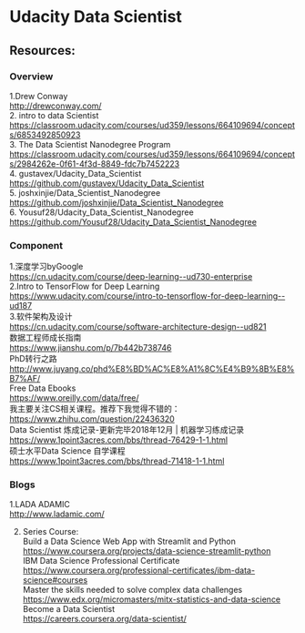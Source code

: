 # Udacity Data Scientist
## Resources:

### Overview
1.Drew Conway
<br>http://drewconway.com/
<br>2.  intro to data Scientist
<br>https://classroom.udacity.com/courses/ud359/lessons/664109694/concepts/6853492850923
<br>3. The Data Scientist Nanodegree Program
<br>https://classroom.udacity.com/courses/ud359/lessons/664109694/concepts/2984262e-0f61-4f3d-8849-fdc7b7452223
<br>4. gustavex/Udacity_Data_Scientist
<br>https://github.com/gustavex/Udacity_Data_Scientist
<br>5. joshxinjie/Data_Scientist_Nanodegree
<br>https://github.com/joshxinjie/Data_Scientist_Nanodegree
<br>6. Yousuf28/Udacity_Data_Scientist_Nanodegree
<br>https://github.com/Yousuf28/Udacity_Data_Scientist_Nanodegree

### Component
1.深度学习byGoogle
<br>https://cn.udacity.com/course/deep-learning--ud730-enterprise
<br>2.Intro to TensorFlow for Deep Learning
<br>https://www.udacity.com/course/intro-to-tensorflow-for-deep-learning--ud187
<br>3.软件架构及设计
<br>https://cn.udacity.com/course/software-architecture-design--ud821
<br>数据工程师成长指南
<br>https://www.jianshu.com/p/7b442b738746
<br>PhD转行之路
<br>http://www.juyang.co/phd%E8%BD%AC%E8%A1%8C%E4%B9%8B%E8%B7%AF/
<br>Free Data Ebooks
<br>https://www.oreilly.com/data/free/
<br>我主要关注CS相关课程。推荐下我觉得不错的：
<br>https://www.zhihu.com/question/22436320
<br>Data Scientist 炼成记录-更新完毕2018年12月 | 机器学习练成记录 
<br>https://www.1point3acres.com/bbs/thread-76429-1-1.html
<br>硕士水平Data Science 自学课程
<br>https://www.1point3acres.com/bbs/thread-71418-1-1.html

### Blogs
1.LADA ADAMIC
<br>http://www.ladamic.com/

2. Series Course:
<br>Build a Data Science Web App with Streamlit and Python
<br>https://www.coursera.org/projects/data-science-streamlit-python
<br>IBM Data Science Professional Certificate
<br>https://www.coursera.org/professional-certificates/ibm-data-science#courses
<br>Master the skills needed to solve complex data challenges
<br>https://www.edx.org/micromasters/mitx-statistics-and-data-science
<br>Become a Data Scientist
<br>https://careers.coursera.org/data-scientist/
